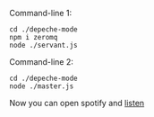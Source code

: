 Command-line 1:
```
cd ./depeche-mode
npm i zeromq
node ./servant.js
```

Command-line 2:
```
cd ./depeche-mode
node ./master.js
```

Now you can open spotify and [listen](https://open.spotify.com/track/7wYEKgq90YmyR5NnVsO4tm?si=e860fe19d7ea4f6e)
